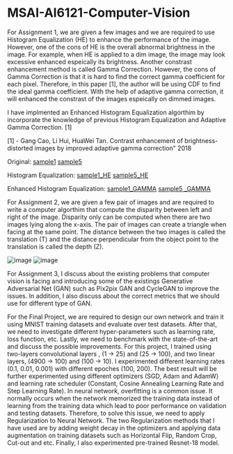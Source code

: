 # MSAI-AI6121-Computer-Vision
For Assignment 1, we are given a few images and we are required to use Histogram Equalization (HE) to enhance the performance of the image. However, one of the cons of HE is the overall abnormal brightness in the image. For example, when HE is applied to a dim image, the image may look excessive enhanced espeically its brightness. 
Another constrast enhancement method is called Gamma Correction. However, the cons of Gamma Correction is that it is hard to find the correct gamma coefficient for each pixel. Therefore, in this paper [1], the author will be using CDF to find the ideal gamma coefficient. With the help of adaptive gamma correction, it will enhanced the constrast of the images espeically on dimmed images. 

I have implmented an Enhanced Histogram Equalization algorthim by incorporate the knowledge of previous Histogram Equalization and Adaptive Gamma Correction. [1]

[1] - Gang Cao, Li Hui, HuaWei Tan. Contrast enhancement of brightness-distorted images by improved adaptive gamma correction" 2018


Original:
[sample1](https://user-images.githubusercontent.com/78581569/215753866-f49bb03b-2a43-4c5b-b8bb-74d0f27b2deb.jpg)
[sample5](https://user-images.githubusercontent.com/78581569/215754983-487cfa4c-766b-4966-8365-8ad4a7ca31ac.jpeg)

Histogram Equalization:
[sample1_HE](https://user-images.githubusercontent.com/78581569/215754038-8aa5d7ff-0ae2-400e-92bd-868010c4af13.jpg)
[sample5_HE](https://user-images.githubusercontent.com/78581569/215755279-602d8804-72ca-4db9-86ce-6ad83f360fb8.jpeg)


Enhanced Histogram Equalization:
[sample1_GAMMA](https://user-images.githubusercontent.com/78581569/215754111-c7c2cdc8-ed41-4eb0-9772-dfd324b702d0.jpg)
[sample5 _GAMMA](https://user-images.githubusercontent.com/78581569/215755318-b17242db-8146-4dc0-b5d9-ec2073766711.jpeg)

For Assignment 2, we are given a few pair of images and are required to write a computer algorthim that compute the disparity between left and right of the image. Disparity only can be computed when there are two images lying along the x-axis. The pair of images can create a triangle when facing at the same point. The distance between the two images is called the translation (T) and the distance perpendicular from the object point to the translation is called the depth (Z). 

![image](https://user-images.githubusercontent.com/78581569/216006020-0c662575-3124-48c7-b2db-6b754d2c2dc7.png)        ![image](https://user-images.githubusercontent.com/78581569/216006204-cc1f28c3-62d9-4f90-9a85-5a9e7174f51a.png)


For Assignment 3, I discuss about the existing problems that computer vision is facing and introducing some of the existings Generative Adversarial Net (GAN) such as Pix2pix GAN and CycleGAN to improve the issues. In addition, I also discuss about the correct metrics that we should use for different type of GAN.



For the Final Project, we are required to design our own network and train it using MNIST training datasets and evaluate over test datasets. After that, we need to investigate different hyper-parameters such as learning rate, loss function, etc. Lastly, we need to benchmark with the state-of-the-art and discuss the possible improvements. For this project, I trained using two-layers convolutional layers , (1 -> 25) and (25 -> 100), and two linear layers, (4900 -> 100) and (100 -> 10). I experimented different learning rates (0.1, 0.01, 0.001) with different epoches (100, 200). The best result will be further experimented using different optimizers (SGD, Adam and AdamW) and learning rate scheduler (Constant, Cosine Annealing Learning Rate and Step Learning Rate). In neural network, overfitting is a common issue. It normally occurs when the network memorized the training data instead of learning from the training data which lead to poor performance on validation and testing datasets. Therefore, to solve this issue, we need to apply Regularization to Neural Network. The two Regularization methods that I have used are by adding weight decay in the optimizers and applying data augmentation on training datasets such as Horizontal Flip, Random Crop, Cut-out and etc. Finally, I also experimented pre-trained Resnet-18 model. 


